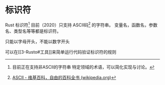 # 标识符

Rust 标识符[^2] 目前（2020）只支持 ASCII码[^1] 的字符串。 变量名，函数名，参数名、类型名等等都是标识符。

只能以字母开头，不能以数字开头

可以在[[3-Rusto#工具]]来简单运行代码验证标识符的规则



[^1]: [ASCII - 维基百科，自由的百科全书 (wikipedia.org)](https://zh.wikipedia.org/wiki/ASCII)
[^2]: 目前正在支持非ASCII的字符串  特定领域的术语，可以简化实现与讨论。
